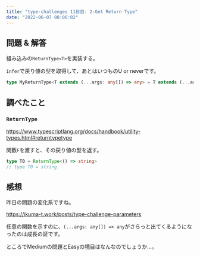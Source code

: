 ```yaml
---
title: "type-challenges 11日目: 2-Get Return Type"
date: "2022-06-07 08:06:02"
---
```


## 問題 & 解答

組み込みの`ReturnType<T>`を実装する。

`infer`で戻り値の型を取得して、あとはいつものU or neverです。

```typescript
type MyReturnType<T extends (...args: any[]) => any> = T extends (...args: any[]) => infer U ? U : never
```

## 調べたこと
### `ReturnType`

https://www.typescriptlang.org/docs/handbook/utility-types.html#returntypetype

関数`F`を渡すと、その戻り値の型を返す。

```typescript
type T0 = ReturnType<() => string>
// type T0 = string
```

## 感想

昨日の問題の変化系ですね。

https://ikuma-t.work/posts/type-challenge-parameters

任意の関数を示すのに、`(...args: any[]) => any`がさらっと出てくるようになったのは成長の証です。

ところでMediumの問題とEasyの境目はなんなのでしょうか...。
